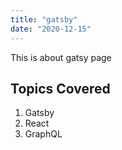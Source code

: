 ```yaml
---
title: "gatsby"
date: "2020-12-15"
---
```


This is about gatsy page 

## Topics Covered 

1. Gatsby
2. React
3. GraphQL